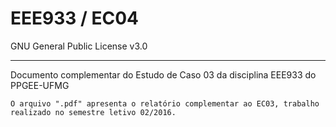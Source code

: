 # EEE933 / EC04
GNU General Public License v3.0

----------

Documento complementar do Estudo de Caso 03 da disciplina EEE933 do PPGEE-UFMG
    
    O arquivo ".pdf" apresenta o relatório complementar ao EC03, trabalho realizado no semestre letivo 02/2016.
